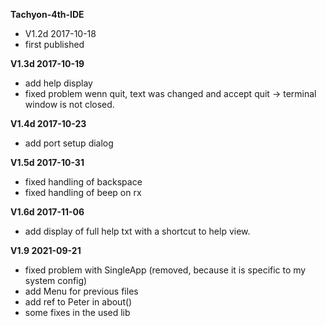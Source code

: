 **Tachyon-4th-IDE**
- V1.2d 2017-10-18
- first published

**V1.3d 2017-10-19**
- add help display
- fixed problem wenn quit, text was changed and accept quit -> terminal window is not closed.

**V1.4d 2017-10-23**
- add port setup dialog

**V1.5d 2017-10-31**
- fixed handling of backspace
- fixed handling of beep on rx

**V1.6d 2017-11-06**
- add display of full help txt with a shortcut to help view.

**V1.9 2021-09-21**
- fixed problem with SingleApp (removed, because it is specific to my system config)
- add Menu for previous files
- add ref to Peter in about()
- some fixes in the used lib
